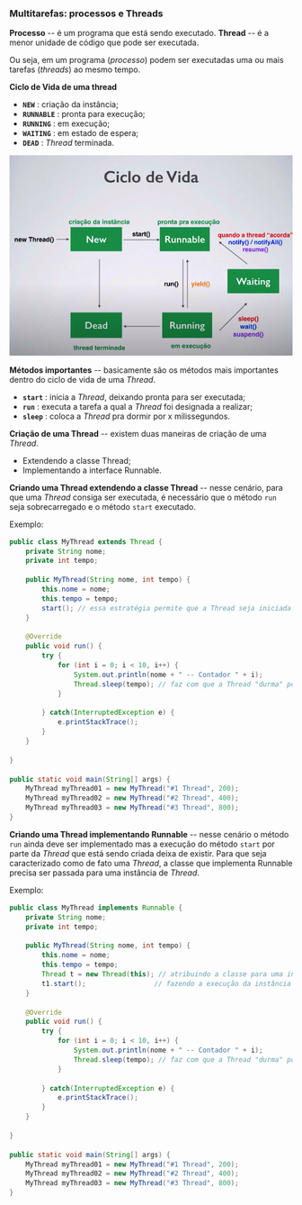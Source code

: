 ### Multitarefas: processos e Threads 
**Processo** -- é um programa que está sendo executado.
**Thread** -- é a menor unidade de código que pode ser executada. 

Ou seja, em um programa (_processo_) podem ser executadas uma ou mais tarefas (_threads_) ao mesmo tempo.

**Ciclo de Vida de uma thread** 
+ **`NEW`** : criação da instância;
+ **`RUNNABLE`** : pronta para execução;
+ **`RUNNING`** : em execução;
+ **`WAITING`** : em estado de espera;
+ **`DEAD`** : _Thread_ terminada.

![life cycle illustration](https://github.com/islanrodrigues/my-personal-annotations/blob/master/images/life-cycle-thread.png)

**Métodos importantes** -- basicamente são os métodos mais importantes dentro do ciclo de vida de uma _Thread_.
+ **`start`** : inicia a _Thread_, deixando pronta para ser executada;
+ **`run`** : executa a tarefa a qual a _Thread_ foi designada a realizar;
+ **`sleep`** : coloca a _Thread_ pra dormir por x milissegundos.

**Criação de uma Thread** -- existem duas maneiras de criação de uma _Thread_. 
+ Extendendo a classe Thread;
+ Implementando a interface Runnable.

**Criando uma Thread extendendo a classe Thread** -- nesse cenário, para que uma _Thread_ consiga ser executada, é necessário que o método `run` seja sobrecarregado e o método `start` executado.

Exemplo:
```java
public class MyThread extends Thread {
    private String nome;
    private int tempo;
    
    public MyThread(String nome, int tempo) {
        this.nome = nome;
        this.tempo = tempo;
        start(); // essa estratégia permite que a Thread seja iniciada a partir do momento em que uma instância seja criada
    }
    
    @Override
    public void run() {
        try {
            for (int i = 0; i < 10, i++) {
                System.out.println(nome + " -- Contador " + i);
                Thread.sleep(tempo); // faz com que a Thread "durma" por um determinado tempo e depois volte a executar
            }
            
        } catch(InterruptedException e) {
            e.printStackTrace();
        }
    }
    
}
    
public static void main(String[] args) { 
    MyThread myThread01 = new MyThread("#1 Thread", 200);
    MyThread myThread02 = new MyThread("#2 Thread", 400);
    MyThread myThread03 = new MyThread("#3 Thread", 800);
}
```

**Criando uma Thread implementando Runnable** -- nesse cenário o método `run` ainda deve ser implementado mas a execução do método `start` por parte da _Thread_ que está sendo criada deixa de existir. Para que seja caracterizado como de fato uma _Thread_, a classe que implementa Runnable precisa ser passada para uma instância de _Thread_. 

Exemplo:
```java
public class MyThread implements Runnable {
    private String nome;
    private int tempo;
    
    public MyThread(String nome, int tempo) {
        this.nome = nome;
        this.tempo = tempo;
        Thread t = new Thread(this); // atribuindo a classe para uma instância de Thread
        t1.start();                 // fazendo a execução da instância criada
    }
    
    @Override
    public void run() {
        try {
            for (int i = 0; i < 10, i++) {
                System.out.println(nome + " -- Contador " + i);
                Thread.sleep(tempo); // faz com que a Thread "durma" por um determinado tempo e depois volte a executar
            }
            
        } catch(InterruptedException e) {
            e.printStackTrace();
        }
    }
    
}
    
public static void main(String[] args) { 
    MyThread myThread01 = new MyThread("#1 Thread", 200);
    MyThread myThread02 = new MyThread("#2 Thread", 400);
    MyThread myThread03 = new MyThread("#3 Thread", 800);
}
```



